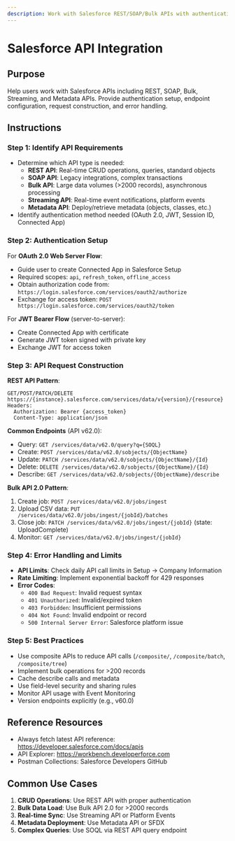 ```yaml
---
description: Work with Salesforce REST/SOAP/Bulk APIs with authentication and best practices
---
```


# Salesforce API Integration

## Purpose
Help users work with Salesforce APIs including REST, SOAP, Bulk, Streaming, and Metadata APIs. Provide authentication setup, endpoint configuration, request construction, and error handling.

## Instructions

### Step 1: Identify API Requirements
- Determine which API type is needed:
  - **REST API**: Real-time CRUD operations, queries, standard objects
  - **SOAP API**: Legacy integrations, complex transactions
  - **Bulk API**: Large data volumes (>2000 records), asynchronous processing
  - **Streaming API**: Real-time event notifications, platform events
  - **Metadata API**: Deploy/retrieve metadata (objects, classes, etc.)
- Identify authentication method needed (OAuth 2.0, JWT, Session ID, Connected App)

### Step 2: Authentication Setup
For **OAuth 2.0 Web Server Flow**:
- Guide user to create Connected App in Salesforce Setup
- Required scopes: `api`, `refresh_token`, `offline_access`
- Obtain authorization code from: `https://login.salesforce.com/services/oauth2/authorize`
- Exchange for access token: `POST https://login.salesforce.com/services/oauth2/token`

For **JWT Bearer Flow** (server-to-server):
- Create Connected App with certificate
- Generate JWT token signed with private key
- Exchange JWT for access token

### Step 3: API Request Construction
**REST API Pattern**:
```
GET/POST/PATCH/DELETE https://{instance}.salesforce.com/services/data/v{version}/{resource}
Headers:
  Authorization: Bearer {access_token}
  Content-Type: application/json
```

**Common Endpoints** (API v62.0):
- Query: `GET /services/data/v62.0/query?q={SOQL}`
- Create: `POST /services/data/v62.0/sobjects/{ObjectName}`
- Update: `PATCH /services/data/v62.0/sobjects/{ObjectName}/{Id}`
- Delete: `DELETE /services/data/v62.0/sobjects/{ObjectName}/{Id}`
- Describe: `GET /services/data/v62.0/sobjects/{ObjectName}/describe`

**Bulk API 2.0 Pattern**:
1. Create job: `POST /services/data/v62.0/jobs/ingest`
2. Upload CSV data: `PUT /services/data/v62.0/jobs/ingest/{jobId}/batches`
3. Close job: `PATCH /services/data/v62.0/jobs/ingest/{jobId}` (state: UploadComplete)
4. Monitor: `GET /services/data/v62.0/jobs/ingest/{jobId}`

### Step 4: Error Handling and Limits
- **API Limits**: Check daily API call limits in Setup → Company Information
- **Rate Limiting**: Implement exponential backoff for 429 responses
- **Error Codes**:
  - `400 Bad Request`: Invalid request syntax
  - `401 Unauthorized`: Invalid/expired token
  - `403 Forbidden`: Insufficient permissions
  - `404 Not Found`: Invalid endpoint or record
  - `500 Internal Server Error`: Salesforce platform issue

### Step 5: Best Practices
- Use composite APIs to reduce API calls (`/composite/`, `/composite/batch`, `/composite/tree`)
- Implement bulk operations for >200 records
- Cache describe calls and metadata
- Use field-level security and sharing rules
- Monitor API usage with Event Monitoring
- Version endpoints explicitly (e.g., v60.0)

## Reference Resources
- Always fetch latest API reference: https://developer.salesforce.com/docs/apis
- API Explorer: https://workbench.developerforce.com
- Postman Collections: Salesforce Developers GitHub

## Common Use Cases
1. **CRUD Operations**: Use REST API with proper authentication
2. **Bulk Data Load**: Use Bulk API 2.0 for >2000 records
3. **Real-time Sync**: Use Streaming API or Platform Events
4. **Metadata Deployment**: Use Metadata API or SFDX
5. **Complex Queries**: Use SOQL via REST API query endpoint
